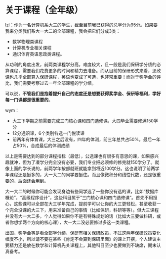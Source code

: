 # 关于课程（全年级）

lzl：作为一名计算机系大三的学生，截至目前我已获得的总学分为95分。如果要我来分类我们系大一大二的全部课程，我会把它们分成3类：

* 数学物理类课程
* 计算机专业相关课程
* 通识体育英语思政类课程。

从功利的角度出发，前两类课程学分高，难度较大，且一般是我们保研学分绩的必算课程，需要我们花费更多的时间和精力去准备。而从目前的保研形式来看，思政课也几乎全部算入保研课程，英语也变成了可选，也非常重要！而对于奖学金的评比，我们需要考察过去一年全部课程的学分绩。

可以说，**不管我们是抱着提升自己的态度还是想要获得奖学金、保研等福利，学好每一门课都是很重要的**。

wym：
- 大三下学期之前需要完成三门核心课和四门选修课，大四毕业需要修满150学分
- 12分通识课，6个类别各选一门悦读课
- 前两年有体育课，大三之后没有，四年的体测，前三年总共占50%，最后一年占50%，合成最后的体测成绩

以上是需要达到的部分课程指标（最低），公选课也有很多有意思的课，如果感兴趣就冲，但为了凑学分完全没有必要，我们专业把必须修的修完就150学分了。就像上面的学长说的，前两学年按部就班就能拿到将近100学分。这也说明了前两学年课程还是挺多的，大一大二的同学要挺住。而且像微积分和线性代数，还是很重要的，后面还会用到。

大一大二的时候你可能会发现身边有些同学选了一些你没有选的课，比如“数据库概论”，“高级程序设计”，这些科目属于“三门核心课和四门选修课”。首先不用担心，这些课可以全部在大三学年完成，提前学可以让你的大三更轻松，甚至收获一个完全没课的大三下，用来准备自己的事情（比如保研，科研等等）。但大三课程并没有大一大二多，个人觉得如果你不是有特殊规划的话（比如大三要做科研，或者你想学两个方向的核心课），大一大二没必要修过多这一类课程。

出国，奖学金等是看全部学分绩，保研有相关保研政策，不过这两年保研政策变化幅度不小，所以请不要在某些《肯定不会算到保研里面》的课上开摆，个人建议主要精力还是放在数学和计算机先关课程上，其他科目至少也要做到不缺席，期末认真备考。